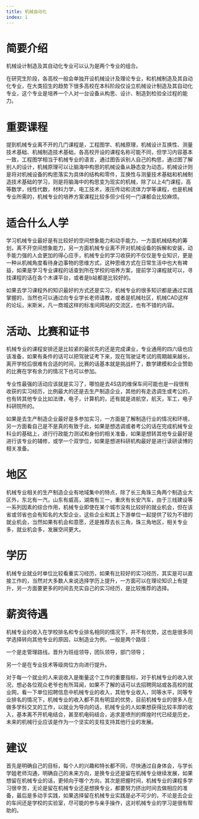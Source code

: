 ```yaml
---
title: 机械自动化
index: 1
---
```


# 简要介绍

机械设计制造及其自动化专业可以认为是两个专业的组合。

在研究生阶段，各高校一般会单独开设机械设计及理论专业，和机械制造及其自动化专业，在大类招生的趋势下很多高校在本科阶段仅设立机械设计制造及其自动化专业，这个专业是培养一个人对一台设备从构思、设计、制造到检验全过程的能力。

# 重要课程

提到机械专业离不开的几门课程是，工程图学、机械原理，机械设计互换性、测量技术基础、机械制造技术基础，各高校开设的课程名称可能不同，但学习内容基本一致，工程图学相当于机械专业的语言，通过图告诉别人自己的构思，通过图了解别人的设计，机械原理可以让脑海中构思的机械设备从静态变为动态，机械设计则是将对机械设备的构思落实为具体的结构和零件，互换性与测量技术基础和机械制造技术基础的学习，则是将脑海中的构思变为现实的机械，除了以上4门课程，高等数学，线性代数，材料力学，电工技术，液压传动和流体力学等课程，也是机械专业所需的，机械专业的培养方案课程比较多但少任何一门课都会比较麻烦。

# 适合什么人学

学习机械专业最好是有比较好的空间想象能力和动手能力，一方面机械结构的筹划，离不开空间想象能力，另一方面机械专业离不开对机械设备的拆解和安装，动手能力强的人会更加的得心应手，机械专业的学习收获的不仅仅是专业知识，更是一种从机械角度看待身边事物的思维方式，这种思维方式在日常生活中也大有裨益，如果是学习专业课程的话查到所在学校的培养方案，提前学习课程就可以，寻找课程的话在各个木课平台，或者是b站都是比较好的。

如果去学习课程外的知识最好的方式还是实习，机械专业的很多知识都是通过实践掌握的，当然也可以通过向专业学长老师请教，或者是机械社区，机械CAD这样的论坛，米斯米，凡一商城这样的标准间网站的交流区，也有不错的内容。

# 活动、比赛和证书

机械专业的课程安排还是比较紧的最优先的还是完成课业，专业通用的四六级也应该准备，如果有条件的话可以把驾驶证考下来，现在驾驶证考试的周期越来越长，离开学校后很难有合适的时间，比赛的话基本就是挑战杯了，数学建模和企业赞助的比赛在学有余力的情况下也可以参加。

专业性最强的活动应该就是实习了，哪怕是去4S店的维保车间可能也是一段很有收获的实习经历，比例最大的还是去生产制造企业，其他的有走选调生或考公的，也有转其他专业比如法律，电子，计算机的，还有就是进航空，航天，军工，电子科研院所的。

如果是去生产制造企业最好是多参加实习，一方面是了解制造行业的情况和环境，另一方面看自己是不是真的有致于此，如果是想选调或者考公的话在完成机械专业科业的基础上，进行行政能力测试和身份的相关准备，如果是想转其他专业最好是进行该专业的辅修，或学一个双学位，如果是想进科研机构最好是进行读研读博的相关准备。

# 地区

机械专业相关的生产制造企业有地域集中的特点，除了长三角珠三角两个制造业大区外，东北有一汽，山东有威高，湖南有三一，重庆有长安汽车，由于三线建设等一系列因素的综合作用，机械专业即使在某个城市没有比较好的就业机会，但在该省或邻省也会有知名的大型企业，这些企业和其上下游单位一起提供了较为不错的就业机会，当然如果有机会和意愿，还是推荐去长三角，珠三角地区，相关专业多，就业机会多，发展空间更大。

# 学历

机械专业就业时单位比较看重实习经历，如果有比较好的实习经历，其实是可以直接工作的，当然对大多数人来说选择学历上提升，一方面可以在理论知识上有提升，另一方面要更多的时间去充实自己的实习经历，是比较推荐的选择。

# 薪资待遇

机械专业的收入在学校排名和专业排名相同的情况下，并不有优势，这也是很多同学选择转向其他专业的原因，以制造业为例，一般是两个路径：

一个是走管理路线。晋升为班组领导，团队领导，部门领导；

另一个是在专业技术等级岗位方向进行提升。

对于每一个就业的人来说收入是衡量这个工作的重要指标，对于机械专业的收入状况，想必各位观众老爷也有所耳闻，如果不了解的话可以去招聘网站或各高校的就业网，看一下单位招聘信息中机械专业的收入，其他专业收入，同等水平，同等专业排名的情况下，机械专业的收入都不具有明显的优势，目前机械专业的很多人在做多学科交叉的工作，以就业为导向的话，机械专业的人如果想获得比较丰厚的收入，基本离不开机电结合，甚至机电码结合，追求差喷剂的辉煌时代已经是历史，未来的机械行业应该是作为一个坚实的支柱支持其他行业的发展。

# 建议

首先是明确自己的目标，每个人的兴趣和特长都不同，尽快通过自身体会，与学长学姐老师沟通，明确自己的未来方向，是换专业还是留在机械专业继续发展，如果想留在机械专业的话，更倾向于哪个方向，其次是把握时间，机械专业的课程多学习很辛苦，无论是留在机械专业还是想换专业，都要努力挤出时间去做相应的准备，最后是多动手实践，如果选择留在机械专业实践是必不可少的，不论是去企业的车间还是学校的实验室，尽可能的参与亲手操作，这对机械专业的学习是很有帮助的。